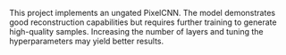 This project implements an ungated PixelCNN. The model demonstrates good reconstruction capabilities 
but requires further training to generate high-quality samples. 
Increasing the number of layers and tuning the hyperparameters may yield better results.
